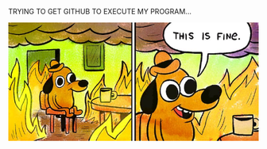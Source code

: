 TRYING TO GET GITHUB TO EXECUTE MY PROGRAM...

![screenshot](https://github.com/duendue/Aesthetic-Programming-2017/blob/gh-pages/mini_ex9/05onfire1_xp-master768-v2.jpg)

